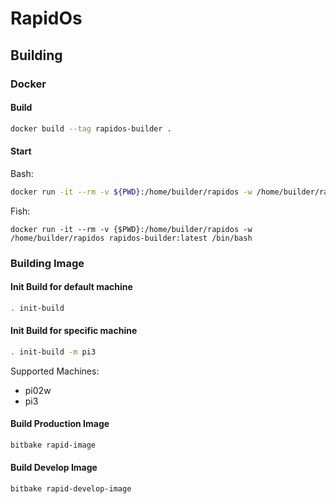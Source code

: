 # RapidOs

## Building
### Docker
#### Build
```bash
docker build --tag rapidos-builder .
```

#### Start
Bash:
```bash
docker run -it --rm -v ${PWD}:/home/builder/rapidos -w /home/builder/rapidos rapidos-builder:latest /bin/bash
```

Fish:
```fish
docker run -it --rm -v {$PWD}:/home/builder/rapidos -w /home/builder/rapidos rapidos-builder:latest /bin/bash
```

### Building Image
#### Init Build for default machine
```bash
. init-build
```

#### Init Build for specific machine
```bash
. init-build -m pi3
```

Supported Machines:
* pi02w
* pi3

#### Build Production Image
```bash
bitbake rapid-image
```

#### Build Develop Image
```bash
bitbake rapid-develop-image
```
